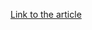 [Link to the article](https://microsoft.com/security/blog/2021/03/25/analyzing-attacks-taking-advantage-of-the-exchange-server-vulnerabilities/)
